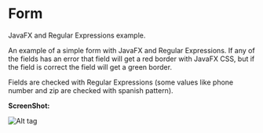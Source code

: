 Form
===========================

JavaFX and Regular Expressions example.

An example of a simple form with JavaFX and Regular Expressions. If any of the fields has an error that field will get a red border with JavaFX CSS, but if the field is correct the field will get a green border.

Fields are checked with Regular Expressions (some values like phone number and zip are checked with spanish pattern).

**ScreenShot:**

![Alt tag](https://goo.gl/0nhl7b)
